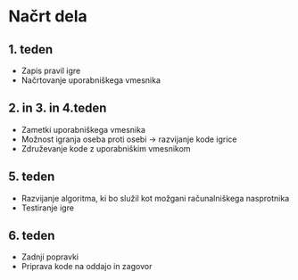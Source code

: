 ﻿# Načrt dela

## 1. teden
* Zapis pravil igre
* Načrtovanje uporabniškega vmesnika

## 2. in 3. in 4.teden
* Zametki uporabniškega vmesnika
* Možnost igranja oseba proti osebi -> razvijanje kode igrice
* Združevanje kode z uporabniškim vmesnikom

## 5. teden
* Razvijanje algoritma, ki bo služil kot možgani računalniškega nasprotnika
* Testiranje igre

## 6. teden
* Zadnji popravki
* Priprava kode na oddajo in zagovor
